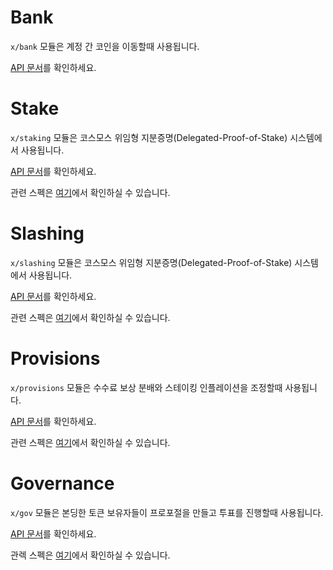 # Bank

`x/bank` 모듈은 계정 간 코인을 이동할때 사용됩니다.

[API 문서](https://godoc.org/github.com/serjplus/cosmos-sdk/x/bank)를 확인하세요.

# Stake

`x/staking` 모듈은 코스모스 위임형 지분증명(Delegated-Proof-of-Stake) 시스템에서 사용됩니다.

[API 문서](https://godoc.org/github.com/serjplus/cosmos-sdk/x/staking)를 확인하세요.

관련 스펙은 [여기](https://github.com/serjplus/cosmos-sdk/tree/master/docs/spec/staking)에서 확인하실 수 있습니다.


# Slashing

`x/slashing` 모듈은 코스모스 위임형 지분증명(Delegated-Proof-of-Stake) 시스템에서 사용됩니다.

[API 문서](https://godoc.org/github.com/serjplus/cosmos-sdk/x/slashing)를 확인하세요.

관련 스펙은 [여기](https://github.com/serjplus/cosmos-sdk/tree/master/docs/spec/slashing)에서 확인하실 수 있습니다.

# Provisions

`x/provisions` 모듈은 수수료 보상 분배와 스테이킹 인플레이션을 조정할때 사용됩니다.

[API 문서](https://godoc.org/github.com/serjplus/cosmos-sdk/x/distribution)를 확인하세요.

관련 스펙은 [여기](https://github.com/serjplus/cosmos-sdk/tree/master/docs/spec/distribution)에서 확인하실 수 있습니다.

# Governance

`x/gov` 모듈은 본딩한 토큰 보유자들이 프로포절을 만들고 투표를 진행할때 사용됩니다.

[API 문서](https://godoc.org/github.com/serjplus/cosmos-sdk/x/gov)를 확인하세요.

관렉 스펙은 [여기](https://github.com/serjplus/cosmos-sdk/tree/master/docs/spec/governance)에서 확인하실 수 있습니다.
